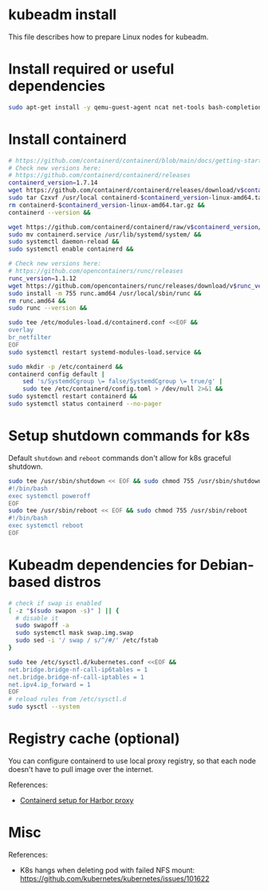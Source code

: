 
# kubeadm install

This file describes how to prepare Linux nodes for kubeadm.

# Install required or useful dependencies

```bash
sudo apt-get install -y qemu-guest-agent ncat net-tools bash-completion iperf3 nfs-common fio ca-certificates curl apt-transport-https gnupg htop open-iscsi cachefilesd dnsutils ipvsadm
```

# Install containerd

```bash
# https://github.com/containerd/containerd/blob/main/docs/getting-started.md
# Check new versions here:
# https://github.com/containerd/containerd/releases
containerd_version=1.7.14
wget https://github.com/containerd/containerd/releases/download/v$containerd_version/containerd-$containerd_version-linux-amd64.tar.gz &&
sudo tar Czxvf /usr/local containerd-$containerd_version-linux-amd64.tar.gz &&
rm containerd-$containerd_version-linux-amd64.tar.gz &&
containerd --version &&

wget https://github.com/containerd/containerd/raw/v$containerd_version/containerd.service &&
sudo mv containerd.service /usr/lib/systemd/system/ &&
sudo systemctl daemon-reload &&
sudo systemctl enable containerd &&

# Check new versions here:
# https://github.com/opencontainers/runc/releases
runc_version=1.1.12
wget https://github.com/opencontainers/runc/releases/download/v$runc_version/runc.amd64 &&
sudo install -m 755 runc.amd64 /usr/local/sbin/runc &&
rm runc.amd64 &&
sudo runc --version &&

sudo tee /etc/modules-load.d/containerd.conf <<EOF &&
overlay
br_netfilter
EOF
sudo systemctl restart systemd-modules-load.service &&

sudo mkdir -p /etc/containerd &&
containerd config default | 
    sed 's/SystemdCgroup \= false/SystemdCgroup \= true/g' | 
    sudo tee /etc/containerd/config.toml > /dev/null 2>&1 &&
sudo systemctl restart containerd &&
sudo systemctl status containerd --no-pager
```

# Setup shutdown commands for k8s

Default `shutdown` and `reboot` commands don't allow for k8s graceful shutdown.

```bash
sudo tee /usr/sbin/shutdown << EOF && sudo chmod 755 /usr/sbin/shutdown
#!/bin/bash
exec systemctl poweroff
EOF
sudo tee /usr/sbin/reboot << EOF && sudo chmod 755 /usr/sbin/reboot
#!/bin/bash
exec systemctl reboot
EOF
```

# Kubeadm dependencies for Debian-based distros

```bash
# check if swap is enabled
[ -z "$(sudo swapon -s)" ] || {
  # disable it
  sudo swapoff -a
  sudo systemctl mask swap.img.swap
  sudo sed -i '/ swap / s/^/#/' /etc/fstab
}

sudo tee /etc/sysctl.d/kubernetes.conf <<EOF &&
net.bridge.bridge-nf-call-ip6tables = 1
net.bridge.bridge-nf-call-iptables = 1
net.ipv4.ip_forward = 1
EOF
# reload rules from /etc/sysctl.d
sudo sysctl --system
```

# Registry cache (optional)

You can configure containerd to use local proxy registry,
so that each node doesn't have to pull image over the internet.

References:
- [Containerd setup for Harbor proxy](./harbor/containerd-proxy.md)

# Misc

References:
- K8s hangs when deleting pod with failed NFS mount: https://github.com/kubernetes/kubernetes/issues/101622
